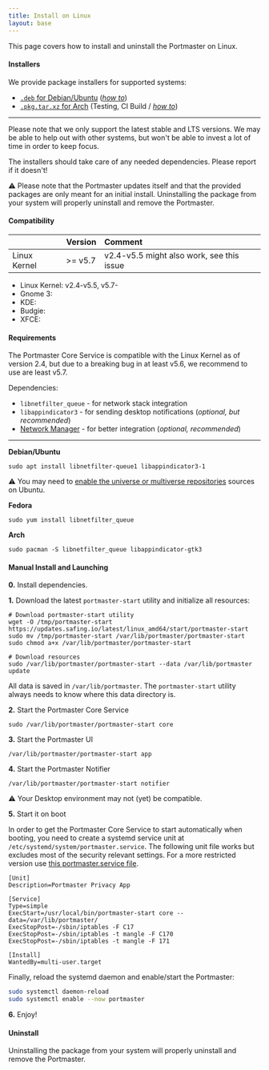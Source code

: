 ```yaml
---
title: Install on Linux
layout: base
---
```


This page covers how to install and uninstall the Portmaster on Linux.

#### Installers

We provide package installers for supported systems:

- [`.deb` for Debian/Ubuntu](https://updates.safing.io/latest/linux_amd64/packages/portmaster-installer.deb) ([_how to_](https://linuxconfig.org/install-deb-file-on-ubuntu-20-04-focal-fossa-linux))
- [`.pkg.tar.xz` for Arch](https://github.com/safing/portmaster-packaging/actions?query=workflow%3A%22Arch+Linux%22+branch%3Amaster) (Testing, CI Build / [_how to_](https://wiki.archlinux.org/index.php/Pacman#Additional_commands))

---

Please note that we only support the latest stable and LTS versions. We may be able to help out with other systems, but won't be able to invest a lot of time in order to keep focus.

The installers should take care of any needed dependencies. Please report if it doesn't!

⚠️ Please note that the Portmaster updates itself and that the provided packages are only meant for an initial install. Uninstalling the package from your system will properly uninstall and remove the Portmaster.

#### Compatibility

| | Version | Comment |
|:--|:--|:--|
| Linux Kernel | >= v5.7 | v2.4-v5.5 might also work, see this issue |

- Linux Kernel: v2.4-v5.5, v5.7-
- Gnome 3: 
- KDE:
- Budgie:
- XFCE:

#### Requirements

The Portmaster Core Service is compatible with the Linux Kernel as of version 2.4, but due to a breaking bug in at least v5.6, we recommend to use are least v5.7.

Dependencies:

- `libnetfilter_queue` - for network stack integration
- `libappindicator3` - for sending desktop notifications (_optional, but recommended_)
- [Network Manager](https://wiki.gnome.org/Projects/NetworkManager) - for better integration (_optional, recommended_)

---

__Debian/Ubuntu__

```
sudo apt install libnetfilter-queue1 libappindicator3-1
```

⚠️ You may need to [enable the universe or multiverse repositories](https://help.ubuntu.com/community/Repositories/Ubuntu) sources on Ubuntu.

__Fedora__

```
sudo yum install libnetfilter_queue
```

__Arch__

```
sudo pacman -S libnetfilter_queue libappindicator-gtk3
```

#### Manual Install and Launching

__0.__ Install dependencies.

__1.__ Download the latest `portmaster-start` utility and initialize all resources:

```
# Download portmaster-start utility
wget -O /tmp/portmaster-start https://updates.safing.io/latest/linux_amd64/start/portmaster-start
sudo mv /tmp/portmaster-start /var/lib/portmaster/portmaster-start
sudo chmod a+x /var/lib/portmaster/portmaster-start

# Download resources
sudo /var/lib/portmaster/portmaster-start --data /var/lib/portmaster update
```

All data is saved in `/var/lib/portmaster`. The `portmaster-start` utility always needs to know where this data directory is.

__2.__ Start the Portmaster Core Service

```
sudo /var/lib/portmaster/portmaster-start core
```

__3.__ Start the Portmaster UI

```
/var/lib/portmaster/portmaster-start app 
```

__4.__ Start the Portmaster Notifier

```
/var/lib/portmaster/portmaster-start notifier
```

⚠️ Your Desktop environment may not (yet) be compatible.

__5.__ Start it on boot

In order to get the Portmaster Core Service to start automatically when booting, you need to create a systemd service unit at `/etc/systemd/system/portmaster.service`.
The following unit file works but excludes most of the security relevant settings. For a more restricted version use [this portmaster.service file](https://github.com/safing/portmaster-packaging/blob/master/linux/debian/portmaster.service).

```
[Unit]
Description=Portmaster Privacy App

[Service]
Type=simple
ExecStart=/usr/local/bin/portmaster-start core --data=/var/lib/portmaster/
ExecStopPost=-/sbin/iptables -F C17
ExecStopPost=-/sbin/iptables -t mangle -F C170
ExecStopPost=-/sbin/iptables -t mangle -F 171

[Install]
WantedBy=multi-user.target
```

Finally, reload the systemd daemon and enable/start the Portmaster:

```bash
sudo systemctl daemon-reload
sudo systemctl enable --now portmaster
```

__6.__ Enjoy!

#### Uninstall

Uninstalling the package from your system will properly uninstall and remove the Portmaster.
